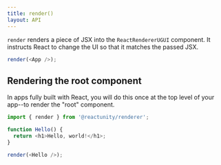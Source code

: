 ```yaml
---
title: render()
layout: API
---
```


<Intro>

`render` renders a piece of JSX into the `ReactRendererUGUI` component. It instructs React to change the UI so that it matches the passed JSX.

```js
render(<App />);
```

</Intro>

## Rendering the root component

In apps fully built with React, you will do this once at the top level of your app--to render the "root" component.

<Sandpack>

```js
import { render } from '@reactunity/renderer';

function Hello() {
  return <h1>Hello, world!</h1>;
}

render(<Hello />);
```

</Sandpack>
